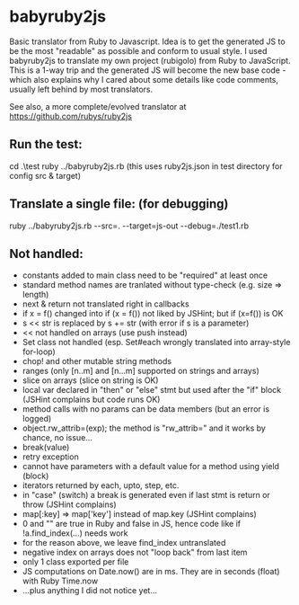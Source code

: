 # babyruby2js
Basic translator from Ruby to Javascript.
Idea is to get the generated JS to be the most "readable" as possible and conform to usual style. I used babyruby2js to translate my own project (rubigolo) from Ruby to JavaScript. This is a 1-way trip and the generated JS will become the new base code - which also explains why I cared about some details like code comments, usually left behind by most translators.

See also, a more complete/evolved translator at https://github.com/rubys/ruby2js

## Run the test:
cd .\test
ruby ../babyruby2js.rb
(this uses ruby2js.json in test directory for config src & target)

## Translate a single file: (for debugging)
ruby ../babyruby2js.rb --src=. --target=js-out --debug=./test1.rb


## Not handled:
- constants added to main class need to be "required" at least once
- standard method names are tranlated without type-check (e.g. size => length)
- next & return not translated right in callbacks
- if x = f() changed into if (x = f()) not liked by JSHint; but if (x=f()) is OK
- s << str is replaced by s += str (with error if s is a parameter)
- << not handled on arrays (use push instead)
- Set class not handled (esp. Set#each wrongly translated into array-style for-loop)
- chop! and other mutable string methods
- ranges (only [n..m] and [n...m] supported on strings and arrays)
- slice on arrays (slice on string is OK)
- local var declared in "then" or "else" stmt but used after the "if" block (JSHint complains but code runs OK)
- method calls with no params can be data members (but an error is logged)
- object.rw_attrib=(exp); the method is "rw_attrib=" and it works by chance, no issue...
- break(value)
- retry exception
- cannot have parameters with a default value for a method using yield (block)
- iterators returned by each, upto, step, etc.
- in "case" (switch) a break is generated even if last stmt is return or throw (JSHint complains)
- map[:key] => map['key'] instead of map.key (JSHint complains)
- 0 and "" are true in Ruby and false in JS, hence code like if !a.find_index(...) needs work
- for the reason above, we leave find_index untranslated
- negative index on arrays does not "loop back" from last item
- only 1 class exported per file
- JS computations on Date.now() are in ms. They are in seconds (float) with Ruby Time.now
- ...plus anything I did not notice yet...
